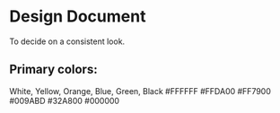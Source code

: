 # Design Document
To decide on a consistent look.

## Primary colors:
White, Yellow, Orange, Blue, Green, Black
#FFFFFF
#FFDA00
#FF7900
#009ABD
#32A800
#000000